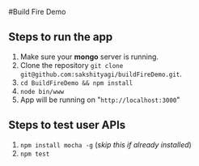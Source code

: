 #Build Fire Demo

## Steps to run the app
1. Make sure your **mongo** server is running.
2. Clone the repository `git clone git@github.com:sakshityagi/buildFireDemo.git`.
3. `cd BuildFireDemo && npm install`
4. `node bin/www`
5. App will be running on "`http://localhost:3000`"

## Steps to test user APIs
1. `npm install mocha -g` (*skip this if already installed*)
2. `npm test`